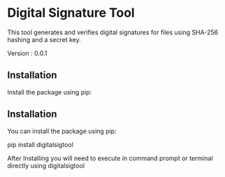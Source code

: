 # Digital Signature Tool

This tool generates and verifies digital signatures for files using SHA-256 hashing and a secret key.

Version : 0.0.1


## Installation

Install the package using pip:

## Installation

You can install the package using pip:

pip install digitalsigtool

After Installing you will need to execute in command prompt or terminal directly using digitalsigtool

